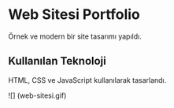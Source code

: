 <h1>Web Sitesi Portfolio</h1>

Örnek ve modern bir site tasarımı yapıldı.

<h2>Kullanılan Teknoloji</h2>

HTML, CSS ve JavaScript kullanılarak tasarlandı.

![] (web-sitesi.gif)
